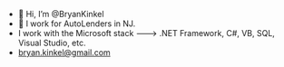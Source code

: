 - 👋 Hi, I’m @BryanKinkel
- 👀 I work for AutoLenders in NJ.
- I work with the Microsoft stack ---> .NET Framework, C#, VB, SQL, Visual Studio, etc.
- bryan.kinkel@gmail.com
